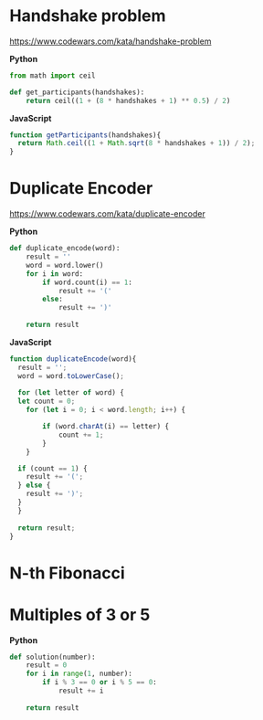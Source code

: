 # Handshake problem
https://www.codewars.com/kata/handshake-problem

**Python**
```Python
from math import ceil

def get_participants(handshakes):
    return ceil((1 + (8 * handshakes + 1) ** 0.5) / 2)
```

**JavaScript**
```JavaScript
function getParticipants(handshakes){
  return Math.ceil((1 + Math.sqrt(8 * handshakes + 1)) / 2);
}
```

# Duplicate Encoder
https://www.codewars.com/kata/duplicate-encoder

**Python**
```Python
def duplicate_encode(word):
    result = ''
    word = word.lower()
    for i in word:
        if word.count(i) == 1:
            result += '('
        else:
            result += ')'
            
    return result
```

**JavaScript**
```JavaScript
function duplicateEncode(word){
  result = '';
  word = word.toLowerCase();
  
  for (let letter of word) {
  let count = 0;
    for (let i = 0; i < word.length; i++) {

        if (word.charAt(i) == letter) {
            count += 1;
        }
    }

  if (count == 1) {
    result += '(';
  } else {
    result += ')';
  }
  }
    
  return result;
}

```

# N-th Fibonacci


# Multiples of 3 or 5


**Python**
```Python
def solution(number):
    result = 0
    for i in range(1, number):
        if i % 3 == 0 or i % 5 == 0:
            result += i
            
    return result
```
